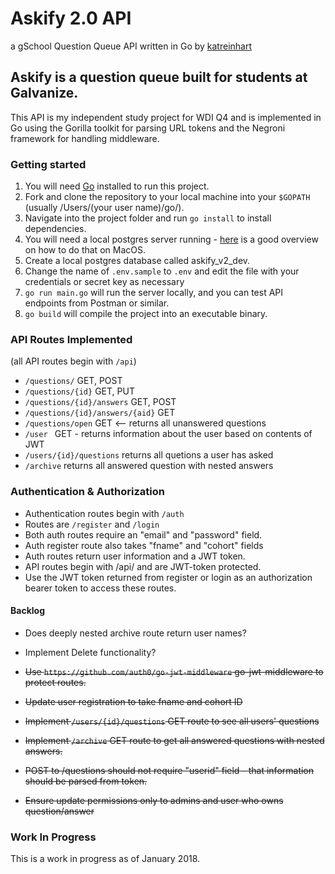 # Askify 2.0 API 
a gSchool Question Queue API
written in Go by [katreinhart](kat.reinhart@gmail.com)

## Askify is a question queue built for students at Galvanize.  
This API is my independent study project for WDI Q4 and is implemented in Go using the Gorilla toolkit for parsing URL tokens and the Negroni framework for handling middleware. 

### Getting started
1. You will need [Go](http://golang.org) installed to run this project. 
1. Fork and clone the repository to your local machine into your ```$GOPATH``` (usually /Users/(your user name)/go/).
1. Navigate into the project folder and run ```go install``` to install dependencies. 
1. You will need a local postgres server running - [here](https://launchschool.com/blog/how-to-install-postgresql-on-a-mac) is a good overview on how to do that on MacOS.
1. Create a local postgres database called askify_v2_dev. 
1. Change the name of ```.env.sample``` to ```.env``` and edit the file with your credentials or secret key as necessary
1. ```go run main.go``` will run the server locally, and you can test API endpoints from Postman or similar. 
1. ```go build``` will compile the project into an executable binary. 

### API Routes Implemented 
(all API routes begin with ```/api```)
* ```/questions/``` GET, POST
* ```/questions/{id}``` GET, PUT
* ```/questions/{id}/answers``` GET, POST
* ```/questions/{id}/answers/{aid}``` GET
* ```/questions/open``` GET <-- returns all unanswered questions
* ```/user ``` GET - returns information about the user based on contents of JWT
* ```/users/{id}/questions``` returns all quetions a user has asked
* ```/archive``` returns all answered question with nested answers

### Authentication & Authorization
* Authentication routes begin with ```/auth```
* Routes are ```/register``` and ```/login```
* Both auth routes require an "email" and "password" field.
* Auth register route also takes "fname" and "cohort" fields
* Auth routes return user information and a JWT token.
* API routes begin with /api/ and are JWT-token protected.
* Use the JWT token returned from register or login as an authorization bearer token to access these routes. 

#### Backlog
* Does deeply nested archive route return user names? 
* Implement Delete functionality? 

* ~~Use ```https://github.com/auth0/go-jwt-middleware``` go-jwt-middleware to protect routes.~~
* ~~Update user registration to take fname and cohort ID~~
* ~~Implement ```/users/{id}/questions``` GET route to see all users' questions~~
* ~~Implement ```/archive``` GET route to get all answered questions with nested answers.~~
* ~~POST to /questions should not require "userid" field - that information should be parsed from token.~~
* ~~Ensure update permissions only to admins and user who owns question/answer~~

### Work In Progress
This is a work in progress as of January 2018.
